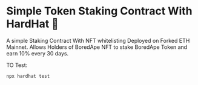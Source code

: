 # Simple Token Staking Contract With HardHat 🚀


A simple Staking Contract With NFT whitelisting Deployed on Forked ETH Mainnet.
Allows Holders of BoredApe NFT to stake BoredApe Token and earn 10% every 30 days.


TO Test:

```shell
npx hardhat test
```
